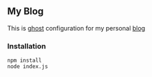 ## My Blog

This is [ghost](https://ghost.org/) configuration for my personal [blog](http://blog.rstankov.com)


### Installation

```
npm install
node index.js
```
